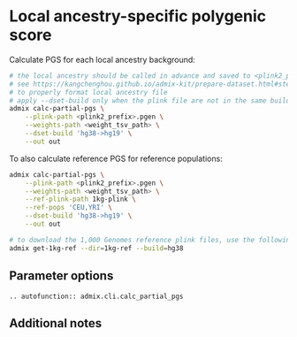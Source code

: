 # Local ancestry-specific polygenic score 

Calculate PGS for each local ancestry background:

```bash
# the local ancestry should be called in advance and saved to <plink2_prefix>.lanc
# see https://kangchenghou.github.io/admix-kit/prepare-dataset.html#step-2-local-ancestry-inference
# to properly format local ancestry file
# apply --dset-build only when the plink file are not in the same build as weight
admix calc-partial-pgs \
    --plink-path <plink2_prefix>.pgen \
    --weights-path <weight_tsv_path> \
    --dset-build 'hg38->hg19' \
    --out out
```

To also calculate reference PGS for reference populations:

```bash
admix calc-partial-pgs \
    --plink-path <plink2_prefix>.pgen \
    --weights-path <weight_tsv_path> \
    --ref-plink-path 1kg-plink \
    --ref-pops 'CEU,YRI' \
    --dset-build 'hg38->hg19' \
    --out out

# to download the 1,000 Genomes reference plink files, use the following command:
admix get-1kg-ref --dir=1kg-ref --build=hg38
```

## Parameter options
```{eval-rst}
.. autofunction:: admix.cli.calc_partial_pgs
```

## Additional notes

